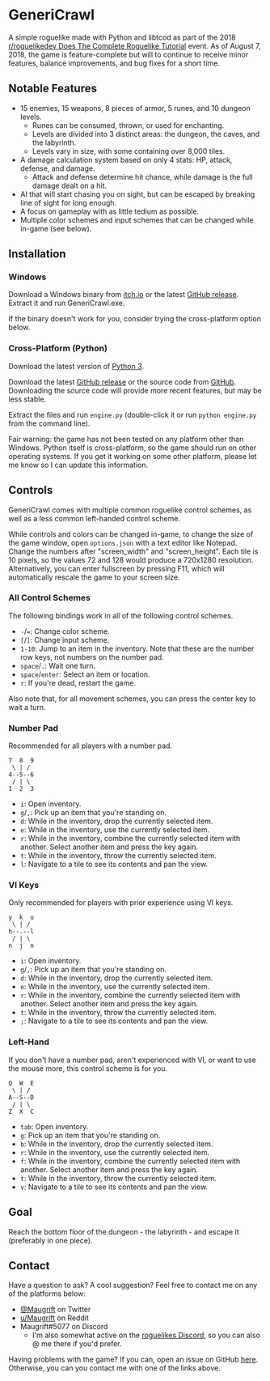 # GeneriCrawl

A simple roguelike made with Python and libtcod as part of the 2018 [r/roguelikedev Does The Complete 
Roguelike Tutorial](https://redd.it/8ql895) event. As of August 7, 2018, the game is feature-complete but will to continue to receive minor features, balance improvements, and bug fixes for a short time.

## Notable Features

* 15 enemies, 15 weapons, 8 pieces of armor, 5 runes, and 10 dungeon levels.
  * Runes can be consumed, thrown, or used for enchanting.
  * Levels are divided into 3 distinct areas: the dungeon, the caves, and the labyrinth.
  * Levels vary in size, with some containing over 8,000 tiles.
* A damage calculation system based on only 4 stats: HP, attack, defense, and damage.
  * Attack and defense determine hit chance, while damage is the full damage dealt on a hit.
* AI that will start chasing you on sight, but can be escaped by breaking line of sight for long enough.
* A focus on gameplay with as little tedium as possible.
* Multiple color schemes and input schemes that can be changed while in-game (see below).

## Installation

### Windows

Download a Windows binary from [itch.io](https://maugrift.itch.io/genericrawl) or the latest [GitHub release](https://github.com/Maugrift/GeneriCrawl/releases). Extract it and run GeneriCrawl.exe.

If the binary doesn't work for you, consider trying the cross-platform option below.

### Cross-Platform (Python)

Download the latest version of [Python 3](https://www.python.org/downloads/).

Download the latest [GitHub release](https://github.com/Maugrift/GeneriCrawl/releases) or the source code from [GitHub](https://github.com/Maugrift/GeneriCrawl). Downloading the source code will provide more recent features, but may be less stable.

Extract the files and run ``engine.py`` (double-click it or run ``python engine.py`` from the command line).

Fair warning: the game has not been tested on any platform other than Windows. Python itself is cross-platform, so the game should run on other operating systems. If you get it working on some other platform, please let me know so I can update this information.

## Controls

GeneriCrawl comes with multiple common roguelike control schemes, as well as a less common left-handed control scheme.

While controls and colors can be changed in-game, to change the size of the game window, open ``options.json`` with a text editor like Notepad. Change the numbers after "screen_width" and "screen_height". Each tile is 10 pixels, so the values 72 and 128 would produce a 720x1280 resolution. Alternatively, you can enter fullscreen by pressing F11, which will automatically rescale the game to your screen size.

### All Control Schemes

The following bindings work in all of the following control schemes.

* ``-``/``=``: Change color scheme.
* ``[``/``]``: Change input scheme.
* ``1-10``: Jump to an item in the inventory. Note that these are the number row keys, not numbers on the number pad.
* ``space``/``.``: Wait one turn.
* ``space``/``enter``: Select an item or location.
* ``r``: If you're dead, restart the game.

Also note that, for all movement schemes, you can press the center key to wait a turn.

### Number Pad

Recommended for all players with a number pad.

```
7  8  9
 \ | /
4--5--6
 / | \
1  2  3
```


* ``i``: Open inventory.
* ``g``/``,``: Pick up an item that you're standing on.
* ``d``: While in the inventory, drop the currently selected item.
* ``e``: While in the inventory, use the currently selected item.
* ``r``: While in the inventory, combine the currently selected item with another. Select another item and press the key again.
* ``t``: While in the inventory, throw the currently selected item.
* ``l``: Navigate to a tile to see its contents and pan the view.


### VI Keys

Only recommended for players with prior experience using VI keys.

```
y  k  u
 \ | /
h--.--l
 / | \
n  j  n
```

* ``i``: Open inventory.
* ``g``/``,``: Pick up an item that you're standing on.
* ``d``: While in the inventory, drop the currently selected item.
* ``e``: While in the inventory, use the currently selected item.
* ``r``: While in the inventory, combine the currently selected item with another. Select another item and press the key again.
* ``t``: While in the inventory, throw the currently selected item.
* ``;``: Navigate to a tile to see its contents and pan the view.

### Left-Hand

If you don't have a number pad, aren't experienced with VI, or want to use the mouse more, this control scheme is for you.

```
Q  W  E
 \ | /
A--S--D
 / | \
Z  X  C
```

* ``tab``: Open inventory.
* ``g``: Pick up an item that you're standing on.
* ``b``: While in the inventory, drop the currently selected item.
* ``r``: While in the inventory, use the currently selected item.
* ``f``: While in the inventory, combine the currently selected item with another. Select another item and press the key again.
* ``t``: While in the inventory, throw the currently selected item.
* ``v``: Navigate to a tile to see its contents and pan the view.

## Goal

Reach the bottom floor of the dungeon - the labyrinth - and escape it (preferably in one piece).

## Contact

Have a question to ask? A cool suggestion? Feel free to contact me on any of the platforms below:

* [@Maugrift](https://twitter.com/Maugrift) on Twitter
* [u/Maugrift](https://reddit.com/u/Maugtift) on Reddit
* Maugrift#5077 on Discord
  * I'm also somewhat active on the [roguelikes Discord](https://discord.gg/9pmFGKx), so you can also @ me there if you'd prefer.

Having problems with the game? If you can, open an issue on GitHub [here](https://github.com/Maugrift/GeneriCrawl/issues). Otherwise, you can you contact me with one of the links above.
